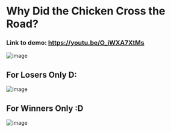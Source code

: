 # Why Did the Chicken Cross the Road?
### Link to demo: https://youtu.be/O_iWXA7XtMs  
![image](https://github.com/user-attachments/assets/f3ea5834-efbe-4775-af11-b23653ff41ee)

## For Losers Only D:
![image](https://github.com/user-attachments/assets/0d2a8a92-4ac1-4e17-9108-27b52aeaf99e)

## For Winners Only :D
![image](https://github.com/user-attachments/assets/85e61fb0-5a19-4d63-b30e-0f7110b42e7f)


